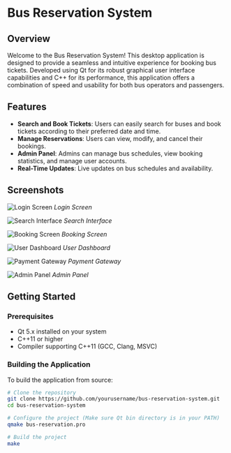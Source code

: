 # Bus Reservation System

## Overview
Welcome to the Bus Reservation System! This desktop application is designed to provide a seamless and intuitive experience for booking bus tickets. Developed using Qt for its robust graphical user interface capabilities and C++ for its performance, this application offers a combination of speed and usability for both bus operators and passengers.

## Features
- **Search and Book Tickets**: Users can easily search for buses and book tickets according to their preferred date and time.
- **Manage Reservations**: Users can view, modify, and cancel their bookings.
- **Admin Panel**: Admins can manage bus schedules, view booking statistics, and manage user accounts.
- **Real-Time Updates**: Live updates on bus schedules and availability.

## Screenshots

![Login Screen](path/to/login_screen.png)
*Login Screen*

![Search Interface](path/to/search_interface.png)
*Search Interface*

![Booking Screen](path/to/booking_screen.png)
*Booking Screen*

![User Dashboard](path/to/user_dashboard.png)
*User Dashboard*

![Payment Gateway](path/to/payment_gateway.png)
*Payment Gateway*

![Admin Panel](path/to/admin_panel.png)
*Admin Panel*

## Getting Started
### Prerequisites
- Qt 5.x installed on your system
- C++11 or higher
- Compiler supporting C++11 (GCC, Clang, MSVC)

### Building the Application
To build the application from source:

```bash
# Clone the repository
git clone https://github.com/yourusername/bus-reservation-system.git
cd bus-reservation-system

# Configure the project (Make sure Qt bin directory is in your PATH)
qmake bus-reservation.pro

# Build the project
make
